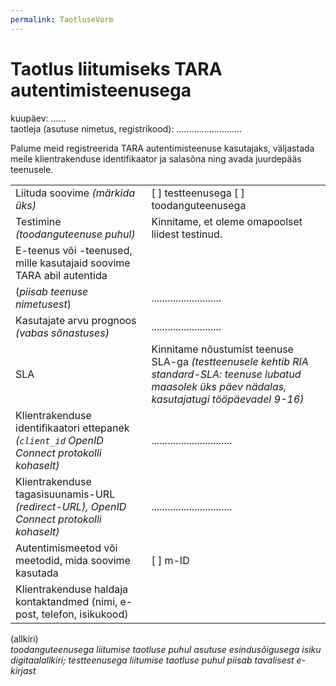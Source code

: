```yaml
---
permalink: TaotluseVorm
---
```


# Taotlus liitumiseks TARA autentimisteenusega

kuupäev: ......<br>
taotleja (asutuse nimetus, registrikood): ..........................

Palume meid registreerida TARA autentimisteenuse kasutajaks, väljastada meile klientrakenduse identifikaator ja salasõna ning avada juurdepääs teenusele.

|   |    |
|----------------------------------------------------|-------------------------|
| Liituda soovime _(märkida üks)_ | [ ] testteenusega [ ] toodanguteenusega |
| Testimine _(toodanguteenuse puhul)_  | Kinnitame, et oleme omapoolset liidest testinud. |
| E-teenus või -teenused, mille kasutajaid soovime TARA abil autentida 
(_piisab teenuse nimetusest_) | .......................... |
| Kasutajate arvu prognoos _(vabas sõnastuses)_ | .......................... |
| SLA | Kinnitame nõustumist teenuse SLA-ga _(testteenusele kehtib RIA standard-SLA: teenuse lubatud maasolek üks päev nädalas, kasutajatugi tööpäevadel 9-16)_ |
| Klientrakenduse identifikaatori ettepanek _(`client_id` OpenID Connect protokolli kohaselt)_ |  .............................. |
| Klientrakenduse tagasisuunamis-URL _(redirect-URL), OpenID Connect protokolli kohaselt)_ |  .............................. |
| Autentimismeetod või meetodid, mida soovime kasutada | [ ] m-ID |
| Klientrakenduse haldaja kontaktandmed (nimi, e-post, telefon, isikukood) |  |

(allkiri)<br>
_toodanguteenusega liitumise taotluse puhul asutuse esindusõigusega isiku digitaalallkiri; testteenusega liitumise taotluse puhul piisab tavalisest e-kirjast_
